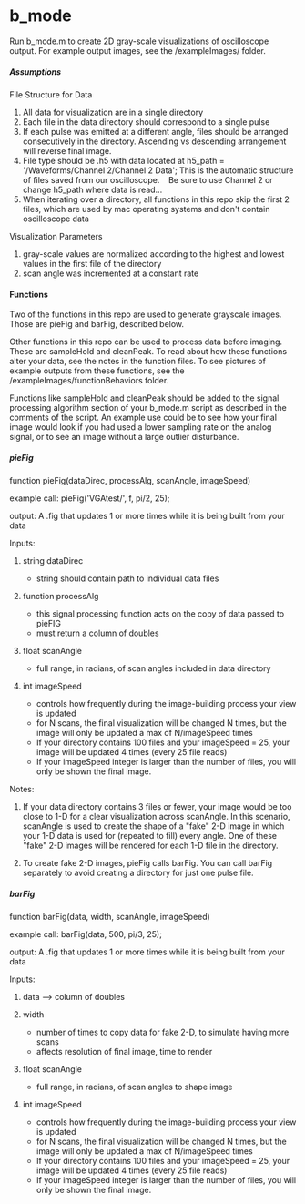 # b_mode
Run b_mode.m to create 2D gray-scale visualizations of oscilloscope output. 
For example output images, see the /exampleImages/ folder. 

##### Assumptions #####

File Structure for Data
1. All data for visualization are in a single directory
2. Each file in the data directory should correspond to a single pulse
3. If each pulse was emitted at a different angle, files
    should be arranged consecutively in the directory. Ascending vs 
    descending arrangement will reverse final image. 
4. File type should be .h5 with data located at 
    h5_path = '/Waveforms/Channel 2/Channel 2 Data'; 
    This is the automatic structure of files saved from our oscilloscope.
    Be sure to use Channel 2 or change h5_path where data is read...
5. When iterating over a directory, all functions in this repo skip 
    the first 2 files, which are used by mac operating systems and 
    don't contain oscilloscope data

Visualization Parameters
1. gray-scale values are normalized according to the highest and lowest
    values in the first file of the directory
2. scan angle was incremented at a constant rate


#### Functions ####
Two of the functions in this repo are used to generate 
grayscale images. Those are pieFig and barFig, described below. 

Other functions in this repo can be used to process data
before imaging. These are sampleHold and cleanPeak. To read
about how these functions alter your data, see the notes in 
the function files. To see pictures of example outputs from 
these functions, see the /exampleImages/functionBehaviors folder.

Functions like sampleHold and cleanPeak should be added to 
the signal processing algorithm section of your b_mode.m 
script as described in the comments of the script. An example 
use could be to see how your final image would look if you 
had used a lower sampling rate on the analog signal, or 
to see an image without a large outlier disturbance.



##### pieFig #####

function pieFig(dataDirec, processAlg, scanAngle, imageSpeed)

example call: 
pieFig('VGAtest/', f, pi/2, 25);

output:
A .fig that updates 1 or more times while it is being built
from your data

Inputs: 
1. string dataDirec
    - string should contain path to individual data files

2. function processAlg
    - this signal processing function acts on the copy of data 
       passed to pieFIG
    - must return a column of doubles
    
3. float scanAngle
    - full range, in radians, of scan angles included in data directory
    
4. int imageSpeed
    - controls how frequently during the image-building process your 
       view is updated
    - for N scans, the final visualization will be changed N times, but 
       the image will only be updated a max of N/imageSpeed times
    - If your directory contains 100 files and your imageSpeed = 25, 
        your image will be updated 4 times (every 25 file reads)
    - If your imageSpeed integer is larger than the number of files, 
        you will only be shown the final image. 
        
        
 Notes:
 1. If your data directory contains 3 files or fewer, your image
      would be too close to 1-D for a clear visualization across
      scanAngle. In this scenario, scanAngle is used to create
      the shape of a "fake" 2-D image in which your 1-D data
      is used for (repeated to fill) every angle. One of these
      "fake" 2-D images will be rendered for each 1-D file 
      in the directory. 
      
 2. To create fake 2-D images, pieFig calls barFig. You can 
      call barFig separately to avoid creating a directory 
      for just one pulse file.
 
 
 ##### barFig #####
 
 function barFig(data, width, scanAngle, imageSpeed)
 
example call: barFig(data, 500, pi/3, 25);
 
output:
 A .fig that updates 1 or more times while it is being built
 from your data
 
 Inputs: 
1. data --> column of doubles

2. width
    - number of times to copy data for fake 2-D, to 
       simulate having more scans
    - affects resolution of final image, time to render
    
3. float scanAngle
    - full range, in radians, of scan angles to shape image
    
4. int imageSpeed
    - controls how frequently during the image-building process your 
       view is updated
    - for N scans, the final visualization will be changed N times, but 
       the image will only be updated a max of N/imageSpeed times
    - If your directory contains 100 files and your imageSpeed = 25, 
        your image will be updated 4 times (every 25 file reads)
    - If your imageSpeed integer is larger than the number of files, 
        you will only be shown the final image. 
        
    
